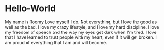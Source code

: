 # Hello-World
My name is Roomy
Love myself I do. Not everything, but I love the good as well as the bad. I love my crazy lifestyle, and I love my hard discipline. I love my freedom of speech and the way my eyes get dark when I'm tired. I love that I have learned to trust people with my heart, even if it will get broken. I am proud of everything that I am and will become.
